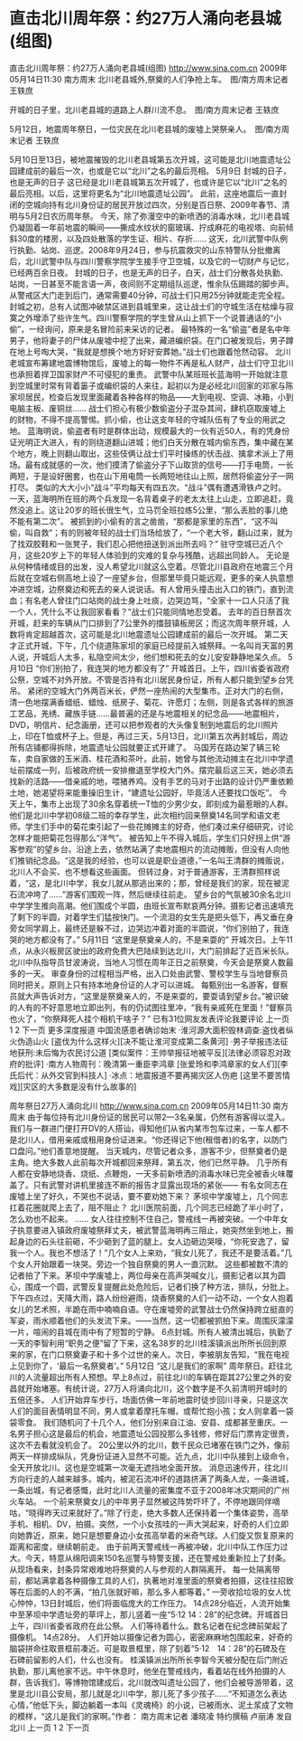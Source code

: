 # 直击北川周年祭：约27万人涌向老县城(组图)

直击北川周年祭：约27万人涌向老县城(组图)
http://www.sina.com.cn  2009年05月14日11:30  南方周末
北川老县城外,祭奠的人们争抢上车。　图/南方周末记者 王轶庶

开城的日子里，北川老县城的道路上人群川流不息。　图/南方周末记者 王轶庶

5月12日，地震周年祭日，一位灾民在北川老县城的废墟上哭祭亲人。　图/南方周末记者 王轶庶

5月10日至13日，被地震摧毁的北川老县城第五次开城，这可能是北川地震遗址公园建成前的最后一次，也或是它以“北川”之名的最后亮相。
5月9日 封城的日子，也是无声的日子
这已经是北川老县城第五次开城了，也或许是它以“北川”之名的最后亮相。以后，这里将更名为“北川地震遗址公园”。
此前，这座地震后一直封闭的空城向持有北川身份证的居民开放过四次，分别是百日祭、2009年春节、清明与5月2日农历周年祭。
今天，除了弥漫空中的新喷洒的消毒水味，北川老县城仍凝固着一年前地震的瞬间——撕成水纹状的窗玻璃、拧成麻花的电视塔、向前倾斜30度的楼房，以及四处散落的学生证、相片、存折……
这天，北川武警中队例行执勤、站岗、巡逻。2008年9月24日，参与抗震救灾的山东特警队分批撤离后，北川武警中队与四川警察学院学生接手守卫空城，以及它的一切财产与记忆，已经两百余日夜。
封城的日子，也是无声的日子，白天，战士们分散各处执勤、站岗，一日甚至不能言语一声，夜间则不定期组队巡逻，惟余队伍踢踏的脚步声。从警戒区大门走到后门，通常需要40分钟，可战士们只用25分钟就能走完全程。
封城之初，总有人试图冲破禁区进到县城里来，这让战士们的守城生活在枯燥与寂寞之外增添了些许生气。四川警察学院的学生曾从山上抓下一个说普通话的“小偷”，一经询问，原来是名冒险前来采访的记者。
最特殊的一名“偷盗”者是名中年男子，他将妻子的尸体从废墟中挖了出来，藏进编织袋。在门口被发现后，男子蹲在地上号啕大哭，“我就是想换个地方好好安葬她。”战士们也跟着怆然动容。
北川老城宣布筹建地震博物馆后，废墟上的每一物件不再是私人财产，战士们守卫北川也承担着捍卫国家财产不可侵犯的重责。
武警中队某班班长蓝海明一开始就注意到空城里时常有背着篓子或编织袋的人来往，起初以为是必经北川回家的邓家与陈家坝居民，检查后发现里面藏着各种各样的物品——大到电视、空调、冰箱，小到电脑主板、废铜丝……
战士们担心有极少数偷盗分子混杂其间，肆机窃取废墟上的财物，不得不提高警惕。抓小偷，也让这支年轻的守城队伍有了专业的用武之地。
蓝海明说，偷盗者有时是群体出动，规模最大的一伙有近50人，有的凭身份证光明正大进入，有的则绕道翻山进城；他们白天分散在城内偷东西，集中藏在某个地方，晚上则翻山取出，这些伎俩让战士们平时操练的伏击战、擒拿术派上了用场。最有成就感的一次，他们摸清了偷盗分子下山取货的信号——打手电筒，一长两短，于是设好圈套，也在山下用电筒一长两短地往山上照，居然将偷盗分子一网打尽。
类似的大大小小“战斗”平均每天有四五次。“战斗”偶有遭遇滑铁卢之时。一天，蓝海明所在班的两个兵发现一名背着桌子的老太太往上山走，立即追赶，竟然没追上。这让20岁的班长很生气，立马罚全班拉练5公里，“那么丢脸的事儿绝不能有第二次”。
被抓到的小偷有的言之凿凿，“那都是家里的东西”，“这不叫偷，叫自救”；有的则被年轻的战士们当场给放了，“一个老大爷，翻山过来，就为了找双胶鞋和一张凳子，我们忍心把他扭送到派出所去吗？”
驻守空城已近八个月，这些20岁上下的年轻人体验到的灾难的复杂与残酷，远超出同龄人。
无论是从何种情绪或目的出发，没人希望北川就这么空着。尽管北川县政府在地震三个月后就在空城右侧高地上设了一座望乡台，但那里毕竟只能远观，更多的亲人执意想冲进空城，边祭奠边和死去的亲人说说话。有人曾用头撞击出入口的铁门，直到流血；有名老人曾往门口站岗的战士身上吐痰，边哭边骂，“全家十一口人只活了我一个人，凭什么不让我回家看看？”战士们只能同情地忍受着。
去年的百日祭首次开城，赶来的车辆从门口排到了7公里外的擂鼓镇板房区；而这次周年祭开城，人数将肯定超越首次，这可能是北川地震遗址公园建成前的最后一次开城。
第二天才正式开城，下午，几个绕道陈家坝的家庭已经提前入城祭拜。一名叫肖天富的男人说，开城后人太多，私隐空间太少，他们想和死去的女儿安安静静地呆久点。
5月10日 “你们别拍了，我连哭的地方都没有了”
开城首日。上午，四川省委省政府公祭，空城不对外开放。不管是否持有北川居民身份证，所有人都只能到望乡台凭吊。
紧闭的空城大门外两百米长，俨然一座热闹的大型集市。正对大门的右侧，清一色地摆满香蜡纸、蜡烛、纸房子、菊花、许愿灯；左侧，则是各式各样的旅游工艺品，羌绣、藏族手链……最普遍的还是与地震相关的纪念品——地震相片，DVD，明信片、纪念画册，还可以把参观者的大头像复制到地震后的北川照片上，印在T恤或杯子上。但是，再过三天，5月13日，北川第五次再封城后，周边所有店铺都得拆除，地震遗址公园就要正式开建了。
马国芳在路边架了辆三轮车，卖自家做的玉米酒、桂花酒和茶叶。此前，她曾与其他流动摊主在北川中学遗址前摆成一列，后被政府统一安排撤退至学校大门外。摆完最后这三天，她必须去找新的活路——借亲戚的地，喂猪养鸡。没有手艺的马对于出路的设计仍严重依赖土地，她渴望将来能重操旧生计，“建遗址公园好，毕竟活人还要找口饭吃”。
今天上午，集市上出现了30余名穿着统一T恤的少男少女，即刻成为最惹眼的人群。他们是北川中学初08级二班的幸存学生，此次相约回来祭奠14名同学和语文老师。学生们手中的菊花束引起了一些花摊摊主的好奇，他们凑过来仔细研究，讨论怎样才能把菊花包得那么“洋气”。
被告知上午不得入城后，学生们只好拐上供“游客参观”的望乡台。沿途上去，依然站满了卖地震相片的流动摊贩，但没有人向他们推销纪念品。“这是我的经验，也可以说是职业道德，”一名叫王清群的摊贩说，北川人不会买、也不想看这些画面。
但转过身，对于普通游客，王清群照样说着，“这，是北川中学，我女儿就从那逃出来的；那，曾经是我们的家，现在被泥石流冲垮了……”游客们围观一阵，然后继续往前走。
望乡台的气氛被30余名北川中学学生推向高潮。他们围成个半圆，由班长宣布默哀两分钟。摄影记者迅速填充了剩下的半圆，对着学生们猛按快门。一个流泪的女生先是把头低下，再又垂在身旁女同学肩上，最终还是躲不过，边哭边冲着对面的半圆说，“你们别拍了，我连哭的地方都没有了。”
5月11日 “这里是祭奠亲人的，不是来耍的”
开城次日。上午11点，从永兴板房区驶出的政府免费大巴陆续到达北川，大门前排起了近百米长队。北川中队指导员甘波涛说，当地人习惯在周年正日之前祭奠，今天会是祭奠人数最多的一天。
审查身份的过程相当严格，出入口处由武警、警校学生与当地督察员同时把关。原则上只有持本地身份证的人才可以进城。
每甄别出一名游客，督察员就大声告诉对方，“这里是祭奠亲人的，不是来耍的，要耍请到望乡台。”被识破的人有的不好意思地立即出列，有的仍试图往里冲，“我有亲戚死在里面！”督察员也火了，“你祭拜死人挂个相机干啥子？”
已有31位网友发表评论我要评论
上一页
1
2
下一页
更多深度报道
中国流感患者确诊始末
·淮河源大面积毁林调查:盗伐者纵火伪造山火
[盗伐为什么这样火][决不能让淮河变成第二条黄河]
·男子举报违法征地获刑:未后悔为农民讨公道
[类似案件：王帅举报征地被平反][法律必须容忍对政府的批评]
·南方人物周刊：晚清第一重臣李鸿章
[张爱玲和李鸿章家的女人们][李氏后代：从外交官到科技人]
·冰点：地震报道不要再揭灾区人伤疤
[这里不要苦情戏][灾区的大多数是没有什么故事的]

周年祭日27万人涌向北川
http://www.sina.com.cn  2009年05月14日11:30  南方周末
由于每位持有北川身份证的居民可以带2—3名亲属，仍然有游客得以混入。我们与一群进门便打开DV的人搭讪，得知他们从省内某市包车过来，一车人都不是北川人，借用亲戚或租用身份证进来。“你还得记下他(租借者)的名字，以防门口盘问。”他们善意地提醒。
当天城内，尽管记者众多，游客不少，但祭奠者仍是主角。绝大多数人此前每次开城都回来祭拜，第五次，他们已然平静。
几乎所有人都在安静地烧香、烧纸、点鞭炮，一天多前新喷洒的消毒水味已完全被香火味覆盖了。只有武警对讲机里接连不断的报告才显露出现场的紧张——
有名女同志在废墟上坐了好久，不哭也不说话，要不要劝她下来？
茅坝中学废墟上，几个同志扛着花圈就爬上去了，阻不阻止？
北川医院前面，几个同志已经跪了半小时了，怎么劝也不起来。
……
女人往往控制不住自己，警戒线一再被突破。一个中年女子执意要进入镇政府废墟祭拜丈夫，被武警蓝海明再三阻止，她突然坐到地上，搬起身边的石头往前砸，不少砸到了蓝的腿上。女人边砸边哭嚎，“你死安逸了，留我一个人。我也不想活了！”几个女人上来劝，“我女儿死了，我还不是要活着。”几个女人开始跟着一块哭。旁边一个独自祭奠的男人一直沉默。
这些都被数不清的记者拍了下来。茅坝中学废墟上，两位母亲在高声哭喊女儿，摄影记者以其为圆心，围成一个圆，武警反复提醒此处危险后，记者们换了种方法，排队，分批上。
下午四点过，天降大雨，路人纷纷避雨，烧香祭奠的人们一动不动，一个女人抱着女儿的艺术照，半跪在雨中喃喃自语。守在废墟旁的武警战士仍然保持跨立挺直的军姿，雨水顺着他们的头发流下来。——当然，这一切都被抓拍下来。周围灰濛濛一片，喧闹的县城在雨中有了短暂的宁静。
6点封城。所有人被清出城后，执勤了一天的李智利用“职务之便”留了下来，这名38岁的北川桂溪镇派出所所长回到原来的家，在门口祭奠妻子和十多个过世的亲人。次日，李被朋友告知，“我在电视上见到你了，‘最后一名祭奠者’。”
5月12日 “这儿是我们的家啊”
周年祭日。赶往北川的人流量超出所有人预想。早上8点过，前往北川的车辆在距其27公里之外的安昌就开始堵塞。有统计说，27万人将涌向北川，这个数字是不久前清明开城时的五倍还多。
人们开始弃车步行，场面仿佛一年前地震时徒步回川寻亲，只是这次人们的面目表情明显不同，男人或拿着摩托车帽，或帮忙抱小孩；女人则拿着一袋袋零食。
我们随机问了十几个人，他们分别来自江油、安县、成都甚至重庆。一名男子担心这是最后的机会，地震遗址公园投那么多钱修，修好后门票肯定很贵，这次不去看就没机会了。
20公里以外的北川，数千民众已堵塞在铁门之外，像前两天一样排成纵队，凭身份证进入显然不可能。近九点，北川中队接到上级命令，全天开放北川。这也是空城第一次毫无遮挡地全面开放。
消息迅速传开，往北川方向行走的人越来越多。城内，被泥石流冲坏的道路挤满了两条人龙，一条进城，一条出城，有记者感慨，此时北川人流量的密集度不亚于2008年冰灾期间的广州火车站。
一个前来祭奠女儿的中年男子显然被这阵势吓坏了，不停地跟同伴嘀咕，“晓得昨天过来就好了。”除了行走，绝大多数人还保持着一个集体姿势，高举手机、相机、DV，拍摄。突然，一个小女孩哇的一声大哭起来，好奇的人们立即向她靠近，原来，她只是想要身边小女孩高举着的米奇气球。人们旋又恢复原来的距离和密度，继续朝前走。
由于前两天警戒线一再被冲破，北川中队工作压力过大。今天，特意从绵阳调来150名巡警与特警支援，还在警戒处重新拉上了封条。从现场看来，封条异常艰难地将祭奠的人与参观的人群隔离开。
每一处隔离带前，都站满拿着各种摄像工具的人们，执著地对准里面的祭奠者拍摄，这往往招致等在后面的人的不满，“拍几张就好嘛，那么多人都等着。”
一旁收拾垃圾的女人忧心忡忡，13日封城后，他们将面临庞大的工作压力。
14点28分临近，人流开始集中至茅坝中学遗址旁的草坪上，那儿竖着一座“5·12 14：28”的纪念碑。开城首日上午，四川省委省政府在此公祭。
人们等待着什么。数名记者在纪念碑前架起了摄像机。
14点28分。
人们开始以摄像记者为圆心，密密麻麻地包围起来，好奇的脑袋拼命往取景框前凑近。可是取景框里，除了刻着“5·12　14：28”的石碑及在石碑前留影的人们，什么也没有。
桂溪镇派出所所长李智今天被分配在后门附近执勤，那儿离他家不远。中午休息时，他坐在警戒线内，看着站在线外拍摄的人群，告诉我们，等博物馆建成后，北川就改叫遗址公园了，他们会被导游带着，这里是北川县公安局，那儿就是北川中学，那儿死了多少孩子……“不知道怎么表达心情，”他低下头，脚边躺着一本叫《灵魂椅》的小说，已被雨水、泥土浆成了文物的模样，“这儿是我们的家啊。”作者： 南方周末记者 潘晓凌 特约撰稿 卢丽涛 发自北川
上一页
1
2
下一页

